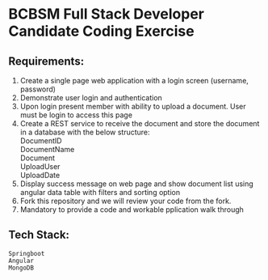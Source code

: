 # BCBSM Full Stack Developer Candidate Coding Exercise

## Requirements:
1.	Create a single page web application with a login screen (username, password)
2.	Demonstrate user login and authentication
3.	Upon login present member with ability to upload a document. User must be login to access this page
4.	Create a REST service to receive the document and store the document in a database with the below structure:  
    DocumentID  
    DocumentName  
    Document  
    UploadUser  
    UploadDate
5.	Display success message on web page and show document list using angular data table with filters and sorting option
6.	Fork this repository and we will review your code from the fork.
7.  Mandatory to provide a code and workable pplication walk through 

## Tech Stack:  
    Springboot  
    Angular  
    MongoDB
